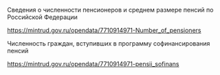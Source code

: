 Сведения о численности пенсионеров и среднем размере пенсий по Российской Федерации

https://mintrud.gov.ru/opendata/7710914971-Number_of_pensioners

Численность граждан, вступивших в программу софинансирования пенсий

https://mintrud.gov.ru/opendata/7710914971-pensii_sofinans

